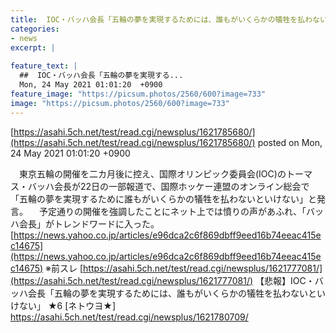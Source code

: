 ```yaml
---
title:  IOC・バッハ会長「五輪の夢を実現するためには、誰もがいくらかの犠牲を払わないといけない」  ★7  
categories:
- news
excerpt: |
  
feature_text: |
  ##  IOC・バッハ会長「五輪の夢を実現する...
  Mon, 24 May 2021 01:01:20  +0900
feature_image: "https://picsum.photos/2560/600?image=733"
image: "https://picsum.photos/2560/600?image=733"
---
```


[https://asahi.5ch.net/test/read.cgi/newsplus/1621785680/](https://asahi.5ch.net/test/read.cgi/newsplus/1621785680/)
posted on Mon, 24 May 2021 01:01:20  +0900

<!--more-->

　東京五輪の開催を二カ月後に控え、国際オリンピック委員会(IOC)のトーマス・バッハ会長が22日の一部報道で、国際ホッケー連盟のオンライン総会で「五輪の夢を実現するために誰もがいくらかの犠牲を払わないといけない」と発言。 　予定通りの開催を強調したことにネット上では憤りの声があふれ、「バッハ会長」がトレンドワードに入った。 [https://news.yahoo.co.jp/articles/e96dca2c6f869dbff9eed16b74eeac415ec14675](https://news.yahoo.co.jp/articles/e96dca2c6f869dbff9eed16b74eeac415ec14675) ※前スレ [https://asahi.5ch.net/test/read.cgi/newsplus/1621777081/](https://asahi.5ch.net/test/read.cgi/newsplus/1621777081/) 【悲報】IOC・バッハ会長「五輪の夢を実現するためには、誰もがいくらかの犠牲を払わないといけない」 ★6 [ネトウヨ★] https://asahi.5ch.net/test/read.cgi/newsplus/1621780709/
